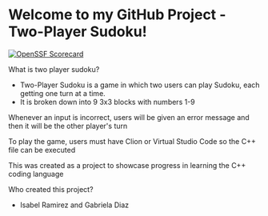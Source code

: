 # Welcome to my GitHub Project - Two-Player Sudoku!
[![OpenSSF Scorecard](https://api.scorecard.dev/projects/github.com/isabelramirez10/Two-Player-Sudoku/badge)](https://scorecard.dev/viewer/?uri=github.com/{owner}/{repo})

What is two player sudoku?
- Two-Player Sudoku is a game in which two users can play Sudoku, each getting one turn at a time.
- It is broken down into 9 3x3 blocks with numbers 1-9 

Whenever an input is incorrect, users will be given an error message and then it will be the other player's turn 

To play the game, users must have Clion or Virtual Studio Code so the C++ file can be executed

This was created as a project to showcase progress in learning the C++ coding language

 Who created this project?
 - Isabel Ramirez and Gabriela Diaz
